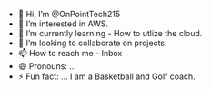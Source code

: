 - 👋 Hi, I’m @OnPointTech215
- 👀 I’m interested in AWS. 
- 🌱 I’m currently learning - How to  utlize the cloud. 
- 💞️ I’m looking to collaborate on projects.
- 📫 How to reach me - Inbox
- 😄 Pronouns: ...
- ⚡ Fun fact: ... I am a Basketball and Golf coach. 

<!---
OnPointTech215/OnPointTech215 is a ✨ special ✨ repository because its `README.md` (this file) appears on your GitHub profile.
You can click the Preview link to take a look at your changes.
--->
